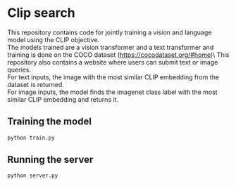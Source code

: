 # Clip search

This repository contains code for jointly training a vision and language model using the CLIP objective.\
The models trained are a vision transformer and a text transformer and training is done on the COCO dataset (https://cocodataset.org/#home)\ This repository also contains a website where users can submit text or image queries.\
For text inputs, the image with the most similar CLIP embedding from the dataset is returned.\
For image inputs, the model finds the imagenet class label with the most similar CLIP embedding and returns it.

## Training the model

```sh
python train.py
```

## Running the server

```sh
python server.py
```
